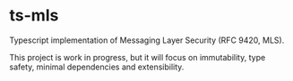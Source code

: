 # ts-mls

Typescript implementation of Messaging Layer Security (RFC 9420, MLS).

This project is work in progress, but it will focus on immutability, type safety, minimal dependencies and extensibility.
